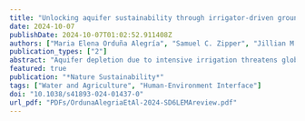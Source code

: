 ```yaml
---
title: "Unlocking aquifer sustainability through irrigator-driven groundwater conservation"
date: 2024-10-07
publishDate: 2024-10-07T01:02:52.911408Z
authors: ["Maria Elena Orduña Alegría", "Samuel C. Zipper", "Jillian M. Deines", "Nathan P. Hendricks", "Jonah J. Allen", "Geoffrey C. Bohling", "Bill Golden", "Burke Gridds", "Stephen Lauer", "Chung-Yi Lin", "Landon T. Marston", "Matthew R. Sanderson", "Steven M. Smith", "Donald O. Whittemore", "Blake B. Wilson", "David J. Yu", "Qiuyun C. Yu", "James J. Butler"]
publication_types: ["2"]
abstract: "Aquifer depletion due to intensive irrigation threatens global economies, food security and ecosystems. This Perspective examines the hydrological, social and economic complexities of managing groundwater resources, focusing on the Sheridan 6 Local Enhanced Management Area in the US High Plains aquifer. Here irrigator-led conservation efforts reduced groundwater use by 25% and slowed aquifer depletion by 65% while maintaining farmers’ incomes. This success resulted from a hybrid integration of bottom-up rule development with top-down enforcement, providing flexible multi-year water allocations and aligning management with local conditions. From this, we identify transferable governance tenets for sustainable groundwater management in similar regions."
featured: true
publication: "*Nature Sustainability*"
tags: ["Water and Agriculture", "Human-Environment Interface"]
doi: "10.1038/s41893-024-01437-0"
url_pdf: "PDFs/OrdunaAlegriaEtAl-2024-SD6LEMAreview.pdf"
---
```



